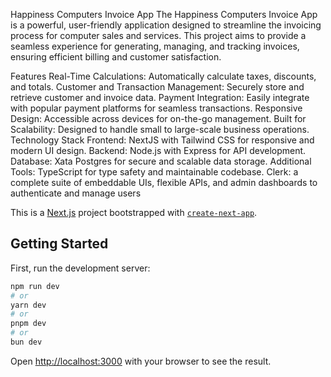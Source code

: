 Happiness Computers Invoice App
The Happiness Computers Invoice App is a powerful, user-friendly application designed to streamline the invoicing process for computer sales and services. This project aims to provide a seamless experience for generating, managing, and tracking invoices, ensuring efficient billing and customer satisfaction.

Features
Real-Time Calculations: Automatically calculate taxes, discounts, and totals.
Customer and Transaction Management: Securely store and retrieve customer and invoice data.
Payment Integration: Easily integrate with popular payment platforms for seamless transactions.
Responsive Design: Accessible across devices for on-the-go management.
Built for Scalability: Designed to handle small to large-scale business operations.
Technology Stack
Frontend: NextJS with Tailwind CSS for responsive and modern UI design.
Backend: Node.js with Express for API development.
Database: Xata Postgres for secure and scalable data storage.
Additional Tools: TypeScript for type safety and maintainable codebase.
Clerk: a complete suite of embeddable UIs, flexible APIs, and admin dashboards to authenticate and manage users

This is a [Next.js](https://nextjs.org) project bootstrapped with [`create-next-app`](https://nextjs.org/docs/app/api-reference/cli/create-next-app).

## Getting Started

First, run the development server:

```bash
npm run dev
# or
yarn dev
# or
pnpm dev
# or
bun dev
```

Open [http://localhost:3000](http://localhost:3000) with your browser to see the result.

